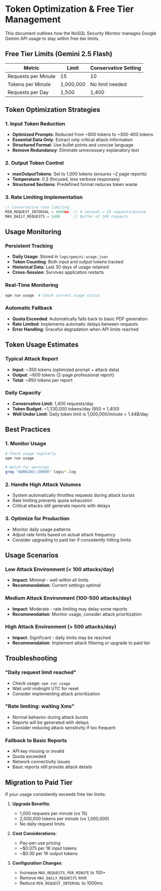 # Token Optimization & Free Tier Management

This document outlines how the NoSQL Security Monitor manages Google Gemini API usage to stay within free tier limits.

## Free Tier Limits (Gemini 2.5 Flash)

| Metric | Limit | Conservative Setting |
|--------|-------|---------------------|
| Requests per Minute | 15 | 10 |
| Tokens per Minute | 1,000,000 | No limit needed |
| Requests per Day | 1,500 | 1,400 |

## Token Optimization Strategies

### 1. Input Token Reduction
- **Optimized Prompts**: Reduced from ~800 tokens to ~300-400 tokens
- **Essential Data Only**: Extract only critical attack information
- **Structured Format**: Use bullet points and concise language
- **Remove Redundancy**: Eliminate unnecessary explanatory text

### 2. Output Token Control
- **maxOutputTokens**: Set to 1,000 tokens (ensures ~2 page reports)
- **Temperature**: 0.3 (focused, less verbose responses)
- **Structured Sections**: Predefined format reduces token waste

### 3. Rate Limiting Implementation
```javascript
// Conservative rate limiting
MIN_REQUEST_INTERVAL = 6000ms  // 6 seconds = 10 requests/minute
MAX_DAILY_REQUESTS = 1400      // Buffer of 100 requests
```

## Usage Monitoring

### Persistent Tracking
- **Daily Usage**: Stored in `logs/gemini-usage.json`
- **Token Counting**: Both input and output tokens tracked
- **Historical Data**: Last 30 days of usage retained
- **Cross-Session**: Survives application restarts

### Real-Time Monitoring
```bash
npm run usage  # Check current usage status
```

### Automatic Fallback
- **Quota Exceeded**: Automatically falls back to basic PDF generation
- **Rate Limited**: Implements automatic delays between requests
- **Error Handling**: Graceful degradation when API limits reached

## Token Usage Estimates

### Typical Attack Report
- **Input**: ~350 tokens (optimized prompt + attack data)
- **Output**: ~600 tokens (2-page professional report)
- **Total**: ~950 tokens per report

### Daily Capacity
- **Conservative Limit**: 1,400 requests/day
- **Token Budget**: ~1,330,000 tokens/day (950 × 1,400)
- **Well Under Limit**: Daily token limit is 1,000,000/minute = 1.44B/day

## Best Practices

### 1. Monitor Usage
```bash
# Check usage regularly
npm run usage

# Watch for warnings
grep "WARNING\|ERROR" logs/*.log
```

### 2. Handle High Attack Volumes
- System automatically throttles requests during attack bursts
- Rate limiting prevents quota exhaustion
- Critical attacks still generate reports with delays

### 3. Optimize for Production
- Monitor daily usage patterns
- Adjust rate limits based on actual attack frequency
- Consider upgrading to paid tier if consistently hitting limits

## Usage Scenarios

### Low Attack Environment (< 100 attacks/day)
- **Impact**: Minimal - well within all limits
- **Recommendation**: Current settings optimal

### Medium Attack Environment (100-500 attacks/day)
- **Impact**: Moderate - rate limiting may delay some reports
- **Recommendation**: Monitor usage, consider attack prioritization

### High Attack Environment (> 500 attacks/day)
- **Impact**: Significant - daily limits may be reached
- **Recommendation**: Implement attack filtering or upgrade to paid tier

## Troubleshooting

### "Daily request limit reached"
- Check usage: `npm run usage`
- Wait until midnight UTC for reset
- Consider implementing attack prioritization

### "Rate limiting: waiting Xms"
- Normal behavior during attack bursts
- Reports will be generated with delays
- Consider reducing attack sensitivity if too frequent

### Fallback to Basic Reports
- API key missing or invalid
- Quota exceeded
- Network connectivity issues
- Basic reports still provide attack details

## Migration to Paid Tier

If your usage consistently exceeds free tier limits:

1. **Upgrade Benefits**:
   - 1,000 requests per minute (vs 15)
   - 2,000,000 tokens per minute (vs 1,000,000)
   - No daily request limits

2. **Cost Considerations**:
   - Pay-per-use pricing
   - ~$0.075 per 1K input tokens
   - ~$0.30 per 1K output tokens

3. **Configuration Changes**:
   - Increase `MAX_REQUESTS_PER_MINUTE` to 100+
   - Remove `MAX_DAILY_REQUESTS` limit
   - Reduce `MIN_REQUEST_INTERVAL` to 1000ms
